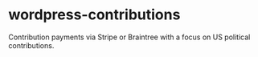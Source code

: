 wordpress-contributions
=======================

Contribution payments via Stripe or Braintree with a focus on US political contributions.

